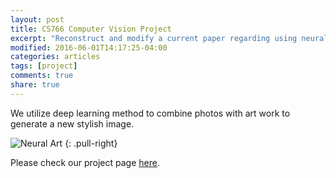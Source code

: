 ```yaml
---
layout: post
title: CS766 Computer Vision Project
excerpt: "Reconstruct and modify a current paper regarding using neural network to build art work."
modified: 2016-06-01T14:17:25-04:00
categories: articles
tags: [project]
comments: true
share: true
---
```


We utilize deep learning method to combine photos with art work to generate a new stylish image.

![Neural Art](https://github.com/eyeccc/eyeccc.github.io/blob/master/images/result.png?raw=true)
{: .pull-right}

Please check our project page [here](http://eyeccc.github.io/CS766_Project/).